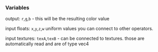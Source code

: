 ### Variables

output: `r`,`g`,`b` - this will be the resulting color value

input floats: `x`,`y`,`z`,`w` uniform values you can connect to other operators.

input textures: `texA`,`texB` - can be connected to textures. those are automatically read and are of type vec4